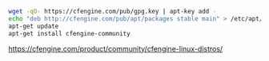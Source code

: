 

```bash
wget -qO- https://cfengine.com/pub/gpg.key | apt-key add -
echo "deb http://cfengine.com/pub/apt/packages stable main" > /etc/apt/sources.list.d/cfengine-community.list
apt-get update
apt-get install cfengine-community
```

https://cfengine.com/product/community/cfengine-linux-distros/
